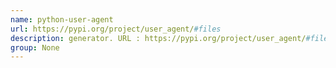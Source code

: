 ```yaml
---
name: python-user-agent
url: https://pypi.org/project/user_agent/#files
description: generator. URL : https://pypi.org/project/user_agent/#files Groups : None
group: None
---
```

